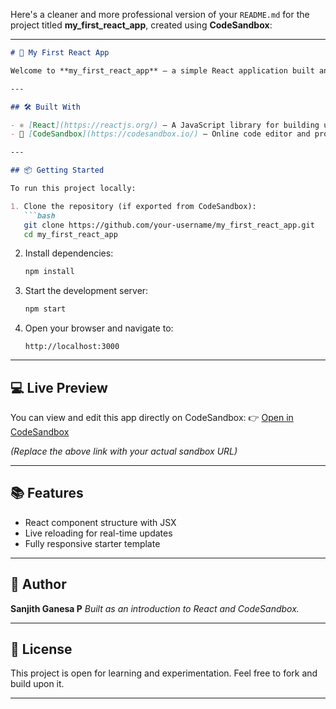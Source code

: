 Here's a cleaner and more professional version of your `README.md` for the project titled **my\_first\_react\_app**, created using **CodeSandbox**:

---

````markdown
# 🚀 My First React App

Welcome to **my_first_react_app** – a simple React application built and hosted using [CodeSandbox](https://codesandbox.io/). This project serves as a starting point to explore and understand the fundamentals of React.

---

## 🛠️ Built With

- ⚛️ [React](https://reactjs.org/) – A JavaScript library for building user interfaces  
- 🧪 [CodeSandbox](https://codesandbox.io/) – Online code editor and prototyping tool

---

## 📦 Getting Started

To run this project locally:

1. Clone the repository (if exported from CodeSandbox):
   ```bash
   git clone https://github.com/your-username/my_first_react_app.git
   cd my_first_react_app
````

2. Install dependencies:

   ```bash
   npm install
   ```

3. Start the development server:

   ```bash
   npm start
   ```

4. Open your browser and navigate to:

   ```
   http://localhost:3000
   ```

---

## 💻 Live Preview

You can view and edit this app directly on CodeSandbox:
👉 [Open in CodeSandbox](https://codesandbox.io/)

*(Replace the above link with your actual sandbox URL)*

---

## 📚 Features

* React component structure with JSX
* Live reloading for real-time updates
* Fully responsive starter template

---

## 👤 Author

**Sanjith Ganesa P**
*Built as an introduction to React and CodeSandbox.*

---

## 📄 License

This project is open for learning and experimentation. Feel free to fork and build upon it.

---


